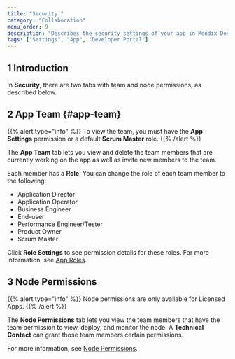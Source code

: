 ```yaml
---
title: "Security "
category: "Collaboration"
menu_order: 9
description: "Describes the security settings of your app in Mendix Developer Portal."
tags: ["Settings", "App", "Developer Portal"]
---
```


## 1 Introduction

In **Security**, there are two tabs with team and node permissions, as described below.

## 2 App Team {#app-team}

{{% alert type="info" %}}
To view the team, you must have the **App Settings** permission or a default **Scrum Master** role.
{{% /alert %}}

The **App Team** tab lets you view and delete the team members that are currently working on the app as well as invite new members to the team.

Each member has a **Role**. You can change the role of each team member to the following:

* Application Director
* Application Operator
* Business Engineer
* End-user
* Performance Engineer/Tester
* Product Owner
* Scrum Master

Click **Role Settings** to see permission details for these roles. For more information, see [App Roles](/developerportal/collaborate/app-roles).

## 3 Node Permissions

{{% alert type="info" %}}
Node permissions are only available for Licensed Apps.
{{% /alert %}}

The **Node Permissions** tab lets you view the team members that have the team permission to view, deploy, and monitor the node.  A **Technical Contact** can grant those team members certain permissions.

For more information, see [Node Permissions](/developerportal/deploy/node-permissions).

